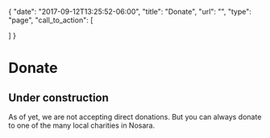 {
  "date": "2017-09-12T13:25:52-06:00",
  "title": "Donate",
  "url": "",
  "type": "page",
  "call_to_action": [

  ]
}
# Donate
        

## Under construction
        

As of yet, we are not accepting direct donations. But you can always donate to one of the many local charities in Nosara.